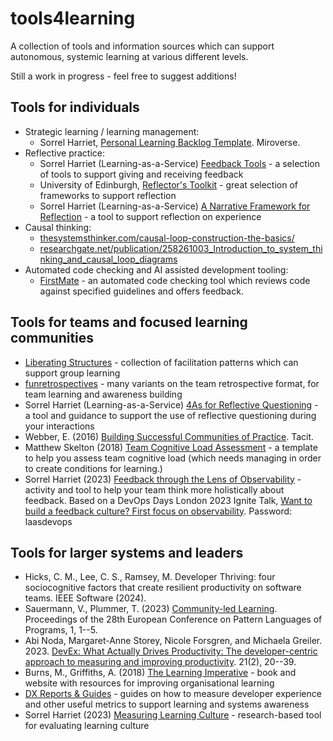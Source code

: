 # tools4learning
A collection of tools and information sources which can support autonomous, systemic learning at various different levels.

Still a work in progress - feel free to suggest additions!

## Tools for individuals

+ Strategic learning / learning management:
  - Sorrel Harriet, [Personal Learning Backlog Template](miro.com/miroverse/personal-learning-backlog/). Miroverse.
+ Reflective practice:
  + Sorrel Harriet (Learning-as-a-Service) [Feedback Tools](https://www.laas.consulting/resources/feedback-tools.pdf) - a selection of tools to support giving and receiving feedback
  + University of Edinburgh, [Reflector's Toolkit](https://www.ed.ac.uk/reflection/reflectors-toolkit) - great selection of frameworks to support reflection
  + Sorrel Harriet (Learning-as-a-Service) [A Narrative Framework for Reflection](https://www.laas.consulting/resources/4As-reflective-questioning-framework.pdf) - a tool to support reflection on experience
+ Causal thinking:
  - [thesystemsthinker.com/causal-loop-construction-the-basics/](https://thesystemsthinker.com/causal-loop-construction-the-basics/)
  - [researchgate.net/publication/258261003_Introduction_to_system_thinking_and_causal_loop_diagrams](researchgate.net/publication/258261003_Introduction_to_system_thinking_and_causal_loop_diagrams)
+ Automated code checking and AI assisted development tooling:
  - [FirstMate](https://firstmate.io) - an automated code checking tool which reviews code against specified guidelines and offers feedback.

## Tools for teams and focused learning communities

+ [Liberating Structures](https://www.liberatingstructures.com/) - collection of facilitation patterns which can support group learning
+ [funretrospectives](https://www.funretrospectives.com/) - many variants on the team retrospective format, for team learning and awareness building
+ Sorrel Harriet (Learning-as-a-Service) [4As for Reflective Questioning](https://www.laas.consulting/resources/4As-reflective-questioning-framework.pdf) - a tool and guidance to support the use of reflective questioning during your interactions
+ Webber, E. (2016) [Building Successful Communities of Practice](https://emilywebber.co.uk/building-successful-communities-of-practice/). Tacit.
+ Matthew Skelton (2018) [Team Cognitive Load Assessment](https://github.com/TeamTopologies/Team-Cognitive-Load-Assessment) - a template to help you assess team cognitive load (which needs managing in order to create conditions for learning.)
+ Sorrel Harriet (2023) [Feedback through the Lens of Observability](https://miro.com/app/board/uXjVMofy2I8=/) - activity and tool to help your team think more holistically about feedback. Based on a DevOps Days London 2023 Ignite Talk, [Want to build a feedback culture? First focus on observability](https://www.youtube.com/watch?v=hWJabHSiDXI). Password: laasdevops

## Tools for larger systems and leaders

+ Hicks, C. M., Lee, C. S., Ramsey, M. Developer Thriving: four sociocognitive factors that create resilient productivity on software teams. IEEE Software (2024). 
+ Sauermann, V., Plummer, T. (2023) [Community-led Learning](https://dl.acm.org/doi/abs/10.1145/3628034.3628055). Proceedings of the 28th European Conference on Pattern Languages of Programs, 1, 1--5.
+ Abi Noda, Margaret-Anne Storey, Nicole Forsgren, and Michaela Greiler. 2023. [DevEx: What Actually Drives Productivity: The developer-centric approach to measuring and improving productivity](https://queue.acm.org/detail.cfm?id=3595878). 21(2), 20--39.
+ Burns, M., Griffiths, A. (2018) [The Learning Imperative](https://www.learningimperative.co.uk/) - book and website with resources for improving organisational learning
+ [DX Reports & Guides](https://getdx.com/resources/) - guides on how to measure developer experience and other useful metrics to support learning and systems awareness
+ Sorrel Harriet (2023) [Measuring Learning Culture](https://github.com/sharriet/measuring-learning-culture) - research-based tool for evaluating learning culture
